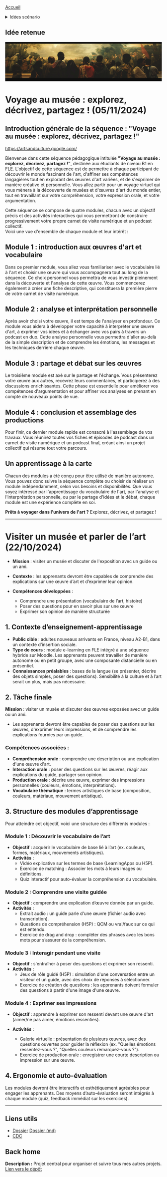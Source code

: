 [Accueil](https://github.com/ugadavid/ugacsp)

<details>
<summary>Idées scénario</summary>
<br>
- Faire les courses<br />
- Partir en voyage<br />
- Faire du shopping entre amis<br />
- Passer un entretien<br />
- Préparer une sortie<br />
- Assister à une réunion<br />
- Trouver un logement<br />
- Consulter un médecin<br />
- Participer à une fête communautaire<br />
- Ouvrir un compte en banque<br />
- Organiser un événement caritatif<br />
- Demander des informations touristiques<br />
- Acheter un téléphone mobile<br />
- Faire des démarches administratives<br />
- Rencontrer le professeur de son enfant<br />
- Se faire des amis au club de sport<br />
- S'occuper d'une situation d'urgence<br />
- Aller au restaurant et commander un repas spécial<br />
- Participer à un atelier de cuisine<br />
- Assister à un concert et discuter de ses goûts musicaux\*<br />
- Visiter un musée et parler de l’art\*<br />
- Participer à une réunion de copropriété<br />
- Rechercher une école pour un enfant<br />
- Organiser une fête d'anniversaire surprise<br />
- Participer à un atelier d’art plastique\*<br />
- Assister à une pièce de théâtre et participer à un débat\*<br />
- Visiter un atelier d’artiste\*<br />
- Organiser une exposition d’art\*<br />
- Participer à un festival de cinéma\*<br />
- Participer à une séance de poésie ou à un slam\*<br />
- Visiter une galerie d’art contemporain et discuter de l’art abstrait\*<br />
- Faire un reportage sur un artiste local\*<br />
- Créer une bande dessinée\*<br />
- Participer à un concert interactif\*
</details>

## Idée retenue

![visite musée](/images/initproject.png)



# Voyage au musée : explorez, décrivez, partagez ! (05/11/2024)
## Introduction générale de la séquence : "Voyage au musée : explorez, décrivez, partagez !"

https://artsandculture.google.com/

Bienvenue dans cette séquence pédagogique intitulée **"Voyage au musée : explorez, décrivez, partagez !"**, destinée aux étudiants de niveau B1 en FLE. L'objectif de cette séquence est de permettre à chaque participant de découvrir le monde fascinant de l'art, d'affiner ses compétences langagières tout en explorant des œuvres d'art variées, et de s'exprimer de manière créative et personnelle. Vous allez partir pour un voyage virtuel qui vous mènera à la découverte de musées et d'œuvres d'art du monde entier, tout en travaillant sur votre compréhension, votre expression orale, et votre argumentation.

Cette séquence se compose de quatre modules, chacun avec un objectif précis et des activités interactives qui vous permettront de construire progressivement votre propre carnet de visite numérique et un podcast collectif.<br/>
Voici une vue d'ensemble de chaque module et leur intérêt :

## Module 1 : introduction aux œuvres d'art et vocabulaire

Dans ce premier module, vous allez vous familiariser avec le vocabulaire lié à l'art et choisir une œuvre qui vous accompagnera tout au long de la séquence. Ce choix personnel vous permettra de vous investir pleinement dans la découverte et l'analyse de cette œuvre. Vous commencerez également à créer une fiche descriptive, qui constituera la première pierre de votre carnet de visite numérique.

## Module 2 : analyse et interprétation personnelle

Après avoir choisi votre œuvre, il est temps de l'analyser en profondeur. Ce module vous aidera à développer votre capacité à interpréter une œuvre d'art, à exprimer vos idées et à échanger avec vos pairs à travers un podcast en duo. Cette analyse personnelle vous permettra d'aller au-delà de la simple description et de comprendre les émotions, les messages et les techniques derrière chaque œuvre.

## Module 3 : partage et débat sur les œuvres

Le troisième module est axé sur le partage et l'échange. Vous présenterez votre œuvre aux autres, recevrez leurs commentaires, et participerez à des discussions enrichissantes. Cette phase est essentielle pour améliorer vos compétences d'argumentation et pour affiner vos analyses en prenant en compte de nouveaux points de vue.

## Module 4 : conclusion et assemblage des productions

Pour finir, ce dernier module rapide est consacré à l'assemblage de vos travaux. Vous réunirez toutes vos fiches et épisodes de podcast dans un carnet de visite numérique et un podcast final, créant ainsi un projet collectif qui résume tout votre parcours.

## Un apprentissage à la carte

Chacun des modules a été conçu pour être utilisé de manière autonome. Vous pouvez donc suivre la séquence complète ou choisir de réaliser un module indépendamment, selon vos besoins et disponibilités. Que vous soyez intéressé par l'apprentissage du vocabulaire de l'art, par l'analyse et l'interprétation personnelle, ou par le partage d'idées et le débat, chaque module est une expérience complète en soi.

**Prêts à voyager dans l'univers de l'art ?** Explorez, décrivez, et partagez !


---

# Visiter un musée et parler de l’art (22/10/2024)

- **Mission** : visiter un musée et discuter de l'exposition avec un guide ou un ami.
- **Contexte** : les apprenants devront être capables de comprendre des explications sur une œuvre d’art et d’exprimer leur opinion.

- **Compétences développées** :

  - Comprendre une présentation (vocabulaire de l’art, histoire)
  - Poser des questions pour en savoir plus sur une œuvre
  - Exprimer son opinion de manière structurée

## 1. Contexte d’enseignement-apprentissage

- **Public cible** : adultes nouveaux arrivants en France, niveau A2-B1, dans un contexte d’insertion sociale.
- **Type de cours** : module e-learning en FLE intégré à une séquence hybride sur Moodle. Les apprenants peuvent travailler de manière autonome ou en petit groupe, avec une composante distancielle ou en présentiel.
- **Connaissances préalables** : bases de la langue (se présenter, décrire des objets simples, poser des questions). Sensibilité à la culture et à l’art serait un plus, mais pas nécessaire.

## 2. Tâche finale

**Mission** : visiter un musée et discuter des œuvres exposées avec un guide ou un ami.

- Les apprenants devront être capables de poser des questions sur les œuvres, d'exprimer leurs impressions, et de comprendre les explications fournies par un guide.

### Compétences associées :

- **Compréhension orale** : comprendre une description ou une explication d'une œuvre d'art.
- **Interaction orale** : poser des questions sur les œuvres, réagir aux explications du guide, partager son opinion.
- **Production orale** : décrire une œuvre, exprimer des impressions personnelles (couleurs, émotions, interprétations).
- **Vocabulaire thématique** : termes artistiques de base (composition, couleurs, matériaux, mouvement artistique).

## 3. Structure des modules d’apprentissage

Pour atteindre cet objectif, voici une structure des différents modules :

### Module 1 : Découvrir le vocabulaire de l’art

- **Objectif** : acquérir le vocabulaire de base lié à l’art (ex. couleurs, formes, matériaux, mouvements artistiques).
- **Activités** :
  - Vidéo explicative sur les termes de base (LearningApps ou H5P).
  - Exercice de matching : Associer les mots à leurs images ou définitions.
  - Quiz interactif pour auto-évaluer la compréhension du vocabulaire.

### Module 2 : Comprendre une visite guidée

- **Objectif** : comprendre une explication d’œuvre donnée par un guide.
- **Activités** :
  - Extrait audio : un guide parle d'une œuvre (fichier audio avec transcription).
  - Questions de compréhension (H5P) : QCM ou vrai/faux sur ce qui est entendu.
  - Exercice de drag and drop : compléter des phrases avec les bons mots pour s’assurer de la compréhension.

### Module 3 : Interagir pendant une visite

- **Objectif** : s'entraîner à poser des questions et exprimer son ressenti.
- **Activités** :
  - Jeux de rôle guidé (H5P) : simulation d'une conversation entre un visiteur et un guide, avec des choix de réponses à sélectionner.
  - Exercice de création de questions : les apprenants doivent formuler des questions à partir d'une image d'une œuvre.

### Module 4 : Exprimer ses impressions

- **Objectif** : apprendre à exprimer son ressenti devant une œuvre d'art (aimer/ne pas aimer, émotions ressenties).
- **Activités** :

  - Galerie virtuelle : présentation de plusieurs œuvres, avec des questions ouvertes pour guider la réflexion (ex. "Quelles émotions ressentez-vous ?", "Quelles couleurs remarquez-vous ?").
  - Exercice de production orale : enregistrer une courte description ou impression sur une œuvre.

## 4. Ergonomie et auto-évaluation

Les modules devront être interactifs et esthétiquement agréables pour engager les apprenants. Des moyens d’auto-évaluation seront intégrés à chaque module (quiz, feedback immédiat sur les exercices).

---

## Liens utils

- [Dossier](Dossier_final_etudiant_24-25.docx) [Dossier (md)](dossier.final.md)
- [CDC](Mini_cahier_des_charges.pdf)

## Back home

**Description :** Projet central pour organiser et suivre tous mes autres projets.
[Lien vers le dépôt](https://github.com/ugadavid/project-manager)
